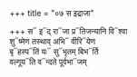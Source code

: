 +++
title = "०७ स इद्राजा"

+++
स᳓ इ᳓द् रा᳓जा प्र᳓तिजन्यानि वि᳓श्वा  
शु᳓ष्मेण तस्थाव् अभि᳓ वीरि᳓येण  
बृ᳓हस्प᳓तिं यः᳓ सु᳓भृतम् बिभ᳓र्ति  
वल्गूय᳓ति व᳓न्दते पूर्वभा᳓जम्